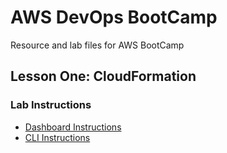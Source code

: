 # AWS DevOps BootCamp
Resource and lab files for AWS BootCamp

## Lesson One: CloudFormation
### Lab Instructions
- [Dashboard Instructions](lab1/dashboard.md)
- [CLI Instructions](lab1/cli.md)

<!--stackedit_data:
eyJoaXN0b3J5IjpbMzQ1MzQxMzI3LC0xMTcwMTQwNTMyXX0=
-->